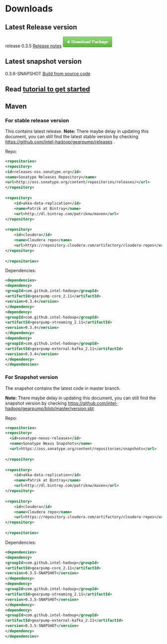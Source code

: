 # Downloads

## Latest Release version

release 0.3.5  [Release notes](https://github.com/intel-hadoop/gearpump/releases)
[![](img/download.jpg)](
https://github.com/intel-hadoop/gearpump/releases/download/0.3.5/gearpump-pack-0.3.5.zip)

## Latest snapshot version

0.3.6-SNAPSHOT [Build from source code](0.3/getstarted/#build-from-source-code)

## Read [tutorial to get started](0.3/getstarted/)

## Maven

### For stable release version
This contains latest release. 
**Note:** There maybe delay in updating this document, you can still find the latest stable version by checking https://github.com/intel-hadoop/gearpump/releases .

Repo:
```xml
<repositories>
<repository>
<id>releases-oss.sonatype.org</id>
<name>Sonatype Releases Repository</name>
<url>http://oss.sonatype.org/content/repositories/releases/</url>
</repository>

<repository>
    <id>akka-data-replication</id>
    <name>Patrik at Bintray</name>
    <url>http://dl.bintray.com/patriknw/maven</url>
</repository>

<repository>
    <id>cloudera</id>
    <name>Cloudera repo</name>
    <url>https://repository.cloudera.com/artifactory/cloudera-repos</url>
</repository>

</repositories>

```

Dependencies:
```xml
<dependencies>
<dependency>
<groupId>com.github.intel-hadoop</groupId>
<artifactId>gearpump-core_2.11</artifactId>
<version>0.3.4</version>
</dependency>
<dependency>
<groupId>com.github.intel-hadoop</groupId>
<artifactId>gearpump-streaming_2.11</artifactId>
<version>0.3.4</version>
</dependency>
<dependency>
<groupId>com.github.intel-hadoop</groupId>
<artifactId>gearpump-external-kafka_2.11</artifactId>
<version>0.3.4</version>
</dependency>
</dependencies>
```

### For Snapshot version

The snapshot contains the latest code in master branch.

**Note:** There maybe delay in updating this document, you can still find the snapshot version by checking https://github.com/intel-hadoop/gearpump/blob/master/version.sbt

Repo:
```xml
<repositories>
<repository>
  <id>sonatype-nexus-releases</id>
  <name>Sonatype Nexus Snapshots</name>
  <url>https://oss.sonatype.org/content/repositories/snapshots</url>

</repository>

<repository>
    <id>akka-data-replication</id>
    <name>Patrik at Bintray</name>
    <url>http://dl.bintray.com/patriknw/maven</url>
</repository>

<repository>
    <id>cloudera</id>
    <name>Cloudera repo</name>
    <url>https://repository.cloudera.com/artifactory/cloudera-repos</url>
</repository>

</repositories>

```

Dependencies:
```xml
<dependencies>
<dependency>
<groupId>com.github.intel-hadoop</groupId>
<artifactId>gearpump-core_2.11</artifactId>
<version>0.3.5-SNAPSHOT</version>
</dependency>
<dependency>
<groupId>com.github.intel-hadoop</groupId>
<artifactId>gearpump-streaming_2.11</artifactId>
<version>0.3.5-SNAPSHOT</version>
</dependency>
<dependency>
<groupId>com.github.intel-hadoop</groupId>
<artifactId>gearpump-external-kafka_2.11</artifactId>
<version>0.3.5-SNAPSHOT</version>
</dependency>
</dependencies>
```
